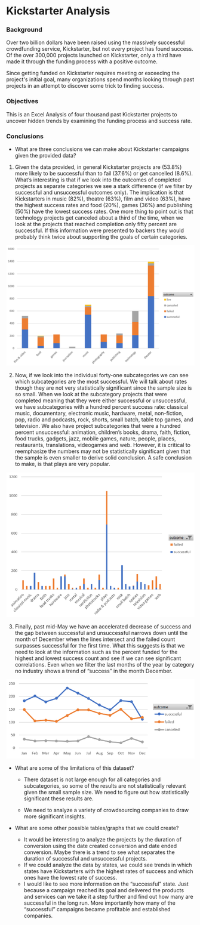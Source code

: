 # Kickstarter Analysis

### Background 

Over two billion dollars have been raised using the massively successful crowdfunding service, Kickstarter, but not every project has found success. Of the over 300,000 projects launched on Kickstarter, only a third have made it through the funding process with a positive outcome.

Since getting funded on Kickstarter requires meeting or exceeding the project's initial goal, many organizations spend months looking through past projects in an attempt to discover some trick to finding success. 

### Objectives

This is an Excel Analysis of four thousand past Kickstarter projects to uncover hidden trends by examining the funding process and success rate. 

### Conclusions 

* What are three conclusions we can make about Kickstarter campaigns given the provided data?

1. Given the data provided, in general Kickstarter projects are (53.8%) more likely to be successful than to fail (37.6%) or get cancelled (8.6%). What’s interesting is that if we look into the outcomes of completed projects as separate categories we see a stark difference (if we filter by successful and unsuccessful outcomes only). The implication is that Kickstarters in music (82%), theatre (63%), film and video (63%), have the highest success rates and food (20%), games (36%) and publishing (50%) have the lowest success rates. One more thing to point out is that technology projects get canceled about a third of the time, when we look at the projects that reached completion only fifty percent are successful. If this information were presented to backers they would probably think twice about supporting the goals of certain categories. 

![png](README_images/Graph_1.PNG)

2. Now, if we look into the individual forty-one subcategories we can see which subcategories are the most successful. We will talk about rates though they are not very statistically significant since the sample size is so small. When we look at the subcategory projects that were completed meaning that they were either successful or unsuccessful, we have subcategories with a hundred percent success rate: classical music, documentary, electronic music, hardware, metal, non-fiction, pop, radio and podcasts, rock, shorts, small batch, table top games, and television. We also have project subcategories that were a hundred percent unsuccessful: animation, children’s books, drama, faith, fiction, food trucks, gadgets, jazz, mobile games, nature, people, places, restaurants, translations, videogames and web. However, it is critical to reemphasize the numbers may not be statistically significant given that the sample is even smaller to derive solid conclusion. A safe conclusion to make, is that plays are very popular.  

![png](README_images/Graph_2.PNG)

3. Finally, past mid-May we have an accelerated decrease of success and the gap between successful and unsuccessful narrows down until the month of December when the lines intersect and the failed count surpasses successful for the first time. What this suggests is that we need to look at the information such as the percent funded for the highest and lowest success count and see if we can see significant correlations. Even when we filter the last months of the year by category no industry shows a trend of “success” in the month December.

![png](README_images/Graph_3.PNG)

* What are some of the limitations of this dataset?
  * There dataset is not large enough for all categories and subcategories, so some of the results are not statistically relevant given the small sample size. We need to figure out how statistically significant these results are.
  
  * We need to analyze a variety of crowdsourcing companies to draw more significant insights. 


* What are some other possible tables/graphs that we could create?
  * It would be interesting to analyze the projects by the duration of conversion using the date created conversion and date ended conversion. Maybe there is a trend to see what separates the duration of successful and unsuccessful projects. 
  * If we could analyze the data by states, we could see trends in which states have Kickstarters with the highest rates of success and which ones have the lowest rate of success. 
  * I would like to see more information on the “successful” state. Just because a campaign reached its goal and delivered the products and services can we take it a step further and find out how many are successful in the long run. More importantly how many of the “successful” campaigns became profitable and established companies. 
